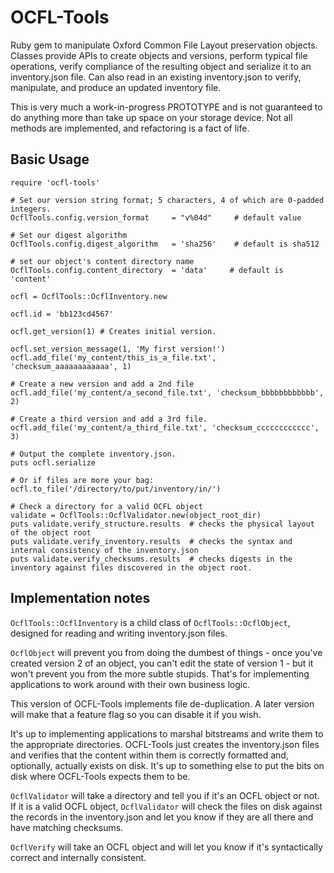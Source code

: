 # OCFL-Tools
Ruby gem to manipulate Oxford Common File Layout preservation objects.
Classes provide APIs to create objects and versions, perform typical file operations, verify
compliance of the resulting object and serialize it to an inventory.json file.
Can also read in an existing inventory.json to verify, manipulate, and produce
an updated inventory file.

This is very much a work-in-progress PROTOTYPE and is not guaranteed to do anything more
than take up space on your storage device. Not all methods are implemented, and refactoring
is a fact of life.

## Basic Usage

```
require 'ocfl-tools'

# Set our version string format; 5 characters, 4 of which are 0-padded integers.
OcflTools.config.version_format     = "v%04d"     # default value

# Set our digest algorithm
OcflTools.config.digest_algorithm   = 'sha256'    # default is sha512

# set our object's content directory name
OcflTools.config.content_directory  = 'data'     # default is 'content'

ocfl = OcflTools::OcflInventory.new

ocfl.id = 'bb123cd4567'

ocfl.get_version(1) # Creates initial version.

ocfl.set_version_message(1, 'My first version!')
ocfl.add_file('my_content/this_is_a_file.txt', 'checksum_aaaaaaaaaaaa', 1)

# Create a new version and add a 2nd file
ocfl.add_file('my_content/a_second_file.txt', 'checksum_bbbbbbbbbbbb', 2)

# Create a third version and add a 3rd file.
ocfl.add_file('my_content/a_third_file.txt', 'checksum_cccccccccccc', 3)

# Output the complete inventory.json.
puts ocfl.serialize

# Or if files are more your bag:
ocfl.to_file('/directory/to/put/inventory/in/')

# Check a directory for a valid OCFL object
validate = OcflTools::OcflValidator.new(object_root_dir)
puts validate.verify_structure.results  # checks the physical layout of the object root
puts validate.verify_inventory.results  # checks the syntax and internal consistency of the inventory.json
puts validate.verify_checksums.results  # checks digests in the inventory against files discovered in the object root.

```

## Implementation notes

`OcflTools::OcflInventory` is a child class of `OcflTools::OcflObject`, designed
for reading and writing inventory.json files.

`OcflObject` will prevent you from doing the dumbest of things - once you've created
version 2 of an object, you can't edit the state of version 1 - but it won't prevent
you from the more subtle stupids. That's for implementing applications to work around
with their own business logic.

This version of OCFL-Tools implements file de-duplication. A later version will make
that a feature flag so you can disable it if you wish.

It's up to implementing applications to marshal bitstreams and write them to the appropriate directories.
OCFL-Tools just creates the inventory.json files and verifies that the content within them is correctly
formatted and, optionally, actually exists on disk. It's up to something else to put the bits on disk
where OCFL-Tools expects them to be.

`OcflValidator` will take a directory and tell you if it's an OCFL object or not. If it is a valid OCFL
object, `OcflValidator` will check the files on disk against the records in the inventory.json and let
you know if they are all there and have matching checksums.

`OcflVerify` will take an OCFL object and will let you know if it's syntactically correct
and internally consistent.
